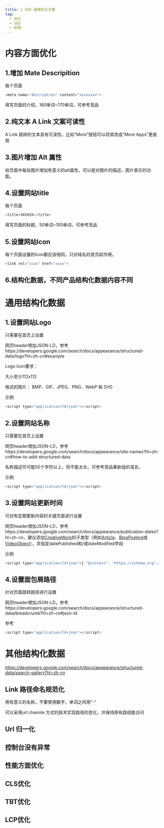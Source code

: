 ```yaml
---
title: 🫠 SEO 通用优化方案
tag:
  - 优化
  - SEO
  - 前端
---
```


# **内容方面优化**

## 1.**增加 Mate Descripition**

每个页面
```javascript
<meta name="description" content="xxxxxxxx">
```
填写页面的介绍，160单词~170单词，可参考竞品

## 2.**纯文本 A Link 文案可读性**

A Link 跳转的文本具有可读性，比如“More”按钮可以将其改成“More Apps”更直观

## 3.**图片增加 Alt 属性**

给页面中每张图片增加有意义的alt属性，可以是对图片的描述，图片表示的功能。

## 4.**设置网站title**

每个页面
```javascript
<title>XXXXXX</title>
```
填写页面的标题，50单词~100单词，可参考竞品

## 5.**设置网站Icon**

每个页面设置的lcon都应该相同，只对域名的首页起作用。

```javascript
<link rel="icon" href="xxxx">
```

## 6.**结构化数据，不同产品结构化数据内容不同**

# **通用结构化数据**

## 1.**设置网站Logo**

只需要在首页上设置

网页header增加JSON-LD，参考https://developers.google.com/search/docs/appearance/structured-data/logo?hl=zh-cn#example

Logo Icon要求：

大小至少112x112

格式的图片： BMP、GIF、JPEG、PNG、WebP 和 SVG

示例

```javascript
<script type="application/ld+json"></script>
```

## 2.**设置网站名称**

只需要在首页上设置

网页header增加JSON-LD，参考https://developers.google.com/search/docs/appearance/site-names?hl=zh-cn#how-to-add-structured-data

名称描述尽可能50个字符以上，但不能太长。可参考竞品重新组织语言。

示例

```javascript
<script type="application/ld+json"></script>
```

## 3.**设置网站更新时间**

可对有定期更新内容的关键页面进行设置

网页header增加JSON-LD，参考https://developers.google.com/search/docs/appearance/publication-dates?hl=zh-cn，建议添加[CreativeWork](https://schema.org/CreativeWork)的子类型（例如[Article](https://developers.google.com/search/docs/appearance/structured-data/article?hl=zh-cn)、[BlogPosting](https://schema.org/BlogPosting)或[VideoObject](https://developers.google.com/search/docs/appearance/structured-data/video?hl=zh-cn)），并指定datePublished和/或dateModified字段

示例

```javascript
<script type="application/ld+json">{ "@context": "https://schema.org",</script>
```

## 4.**设置面包屑路径**

针对页面跳转路径进行设置

网页header增加JSON-LD，参考https://developers.google.com/search/docs/appearance/structured-data/breadcrumb?hl=zh-cn#json-ld

参考

```javascript
<script type="application/ld+json"></script>
```

# **其他结构化数据**

https://developers.google.com/search/docs/appearance/structured-data/search-gallery?hl=zh-cn



##  **Link 路径命名规范化**

用有意义的名称，不要使用数字，单词之间用“-”

可以采用url channle 方式的技术实现路径的变化，并保持原有路径能访问

## **Url 归一化**

## **控制台没有异常**

## **性能方面优化**

## **CLS优化**

## **TBT优化**

## **LCP优化**



